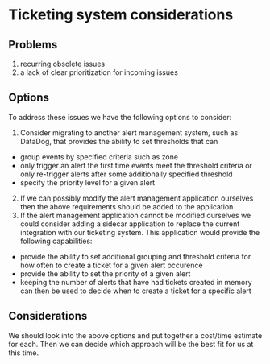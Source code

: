 # Ticketing system considerations

## Problems
1. recurring obsolete issues
2. a lack of clear prioritization for incoming issues

## Options
To address these issues we have the following options to consider:

1. Consider migrating to another alert management system, such as DataDog, that provides the ability to set thresholds that can
  - group events by specified criteria such as zone
  - only trigger an alert the first time events meet the threshold criteria or only re-trigger alerts after some additionally specified threshold
  - specify the priority level for a given alert
2. If we can possibly modify the alert management application ourselves then the above requirements should be added to the application
3. If the alert management application cannot be modified ourselves we could consider adding a sidecar application to replace the current integration with our ticketing system.
This application would provide the following capabilities:
  - provide the ability to set additional grouping and threshold criteria for how often to create a ticket for a given alert occurence
  - provide the ability to set the priority of a given alert
  - keeping the number of alerts that have had tickets created in memory can then be used to decide when to create a ticket for a specific alert

## Considerations
We should look into the above options and put together a cost/time estimate for each.  Then we can decide which approach will be the best fit for us at this time.
